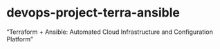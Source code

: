 # devops-project-terra-ansible
“Terraform + Ansible: Automated Cloud Infrastructure and Configuration Platform”
